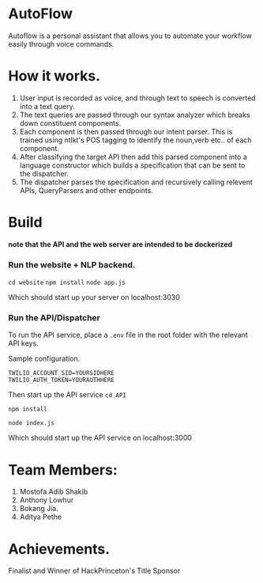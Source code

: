 # AutoFlow

Autoflow is a personal assistant that allows you to automate your workflow easily through voice commands. 

# How it works.

1. User input is recorded as voice, and through text to speech is converted into a text query.
2. The text queries are passed through our syntax analyzer which breaks down constituent components.
3. Each component is then passed through our intent parser. This is trained using ntlkt's POS tagging to identify the noun,verb etc.. of each component. 
4. After classifying the target API then add this parsed component into a language constructor which builds a specification that can be sent to the dispatcher.
5. The dispatcher parses the specification and recursively calling relevent APIs, QueryParsers and other endpoints.

# Build 

**note that the API and the web server are intended to be dockerized**


### Run the website + NLP backend.

`cd website` 
`npm install`
`node app.js`

Which should start up your server on localhost:3030

### Run the API/Dispatcher

To run the API service, place a `.env` file in the root folder with the relevant API keys. 

Sample configuration.

```
TWILIO_ACCOUNT_SID=YOURSIDHERE
TWILIO_AUTH_TOKEN=YOURAUTHHERE
```

Then start up the API service 
`cd API`

`npm install`

`node index.js`

Which should start up the API service on localhost:3000

# Team Members:
1. Mostofa Adib Shakib
2. Anthony Lowhur
3. Bokang Jia.
4. Aditya Pethe

# Achievements.

Finalist and Winner of HackPrinceton's Title Sponsor
